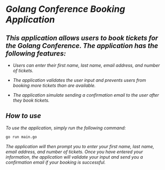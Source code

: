 # *Golang Conference Booking Application*

## *This application allows users to book tickets for the Golang Conference. The application has the following features:*

* *Users can enter their first name, last name, email address, and number of tickets.*

* *The application validates the user input and prevents users from booking more tickets than are available.*

* *The application simulate sending a confirmation email to the user after they book tickets.*

## *How to use*
*To use the application, simply run the following command:*

```bash
go run main.go
```
*The application will then prompt you to enter your first name, last name, email address, and number of tickets. Once you have entered your information, the application will validate your input and send you a confirmation email if your booking is successful.*

